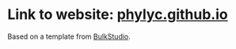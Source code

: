 # Link to website: [phylyc.github.io](https://phylyc.github.io)

Based on a template from [BulkStudio](https://www.bulkstudio.com/).